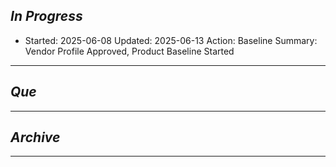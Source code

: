 
## *In Progress*

- Started: 2025-06-08
  Updated: 2025-06-13
  Action: Baseline 
  Summary: Vendor Profile Approved, Product Baseline Started

-----------------------------------

## *Que*

-----------------------------------
## *Archive*

-----------------------------------
